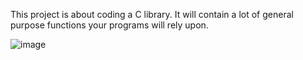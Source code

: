 This project is about coding a C library.
It will contain a lot of general purpose functions your programs will rely upon.

![image](https://user-images.githubusercontent.com/95627071/214830245-de57e140-67ee-404c-8a16-73ec8c2f6049.png)
